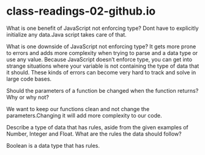 # class-readings-02-github.io


What is one benefit of JavaScript not enforcing type?
Dont have to explicitly initialize any data.Java script takes care of that.

What is one downside of JavaScript not enforcing type?
It gets more prone to errors and adds more complexity when trying to parse and a data type or use any value.
Because JavaScript doesn’t enforce type, you can get into strange situations where your variable is 
not containing the type of data that it should. These kinds of errors can become very hard to track and solve in large code bases.

Should the parameters of a function be changed when the function returns? Why or why not?

We want to keep our functions clean and not change the parameters.Changing it will add more complexity to our code.

Describe a type of data that has rules, aside from the given examples of Number, Integer and Float. 
What are the rules the data should follow?

Boolean is a data type that has rules.
